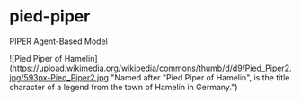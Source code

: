 # pied-piper
PIPER Agent-Based Model


![Pied Piper of Hamelin](https://upload.wikimedia.org/wikipedia/commons/thumb/d/d9/Pied_Piper2.jpg/593px-Pied_Piper2.jpg "Named after "Pied Piper of Hamelin", is the title character of a legend from the town of Hamelin in Germany.")